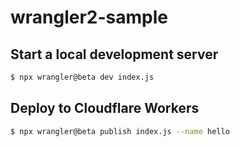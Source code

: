 # wrangler2-sample

## Start a local development server
```bash
$ npx wrangler@beta dev index.js
```

## Deploy to Cloudflare Workers
```bash
$ npx wrangler@beta publish index.js --name hello
```
